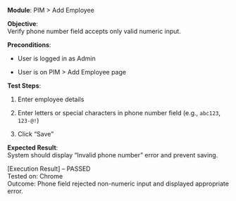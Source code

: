 **Module**: PIM > Add Employee

**Objective**:  
Verify phone number field accepts only valid numeric input.

**Preconditions**:

- User is logged in as Admin
    
- User is on PIM > Add Employee page
    

**Test Steps**:

1. Enter employee details
    
2. Enter letters or special characters in phone number field (e.g., `abc123`, `123-@!`)
    
3. Click “Save”
    

**Expected Result**:  
System should display “Invalid phone number” error and prevent saving.

[Execution Result] – PASSED  
Tested on: Chrome  
Outcome: Phone field rejected non-numeric input and displayed appropriate error.